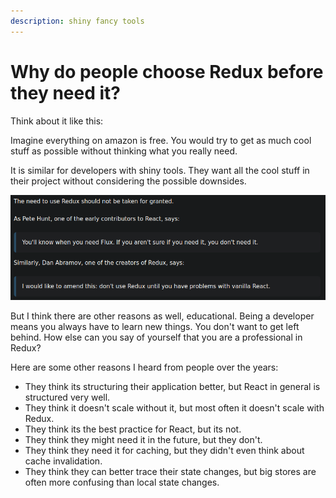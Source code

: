 ```yaml
---
description: shiny fancy tools
---
```


# Why do people choose Redux before they need it?

Think about it like this:

Imagine everything on amazon is free. You would try to get as much cool stuff as possible without thinking what you really need. 

It is similar for developers with shiny tools. They want all the cool stuff in their project without considering the possible downsides.

![](.gitbook/assets/image%20%285%29.png)

But I think there are other reasons as well, educational. Being a developer means you always have to learn new things. You don't want to get left behind. How else can you say of yourself that you are a professional in Redux?

Here are some other reasons I heard from people over the years:

* They think its structuring their application better, but React in general is structured very well.
* They think it doesn't scale without it, but most often it doesn't scale with Redux.
* They think its the best practice for React, but its not.
* They think they might need it in the future, but they don't.
* They think they need it for caching, but they didn't even think about cache invalidation.
* They think they can better trace their state changes, but big stores are often more confusing than local state changes.



